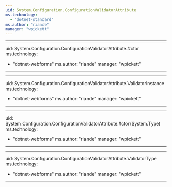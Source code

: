 ```yaml
---
uid: System.Configuration.ConfigurationValidatorAttribute
ms.technology: 
  - "dotnet-standard"
ms.author: "riande"
manager: "wpickett"
---
```


---
uid: System.Configuration.ConfigurationValidatorAttribute.#ctor
ms.technology: 
  - "dotnet-webforms"
ms.author: "riande"
manager: "wpickett"
---

---
uid: System.Configuration.ConfigurationValidatorAttribute.ValidatorInstance
ms.technology: 
  - "dotnet-webforms"
ms.author: "riande"
manager: "wpickett"
---

---
uid: System.Configuration.ConfigurationValidatorAttribute.#ctor(System.Type)
ms.technology: 
  - "dotnet-webforms"
ms.author: "riande"
manager: "wpickett"
---

---
uid: System.Configuration.ConfigurationValidatorAttribute.ValidatorType
ms.technology: 
  - "dotnet-webforms"
ms.author: "riande"
manager: "wpickett"
---
